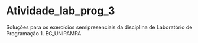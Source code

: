 # Atividade_lab_prog_3
Soluções para os exercícios semipresenciais da disciplina de Laboratório de Programação 1. EC_UNIPAMPA
